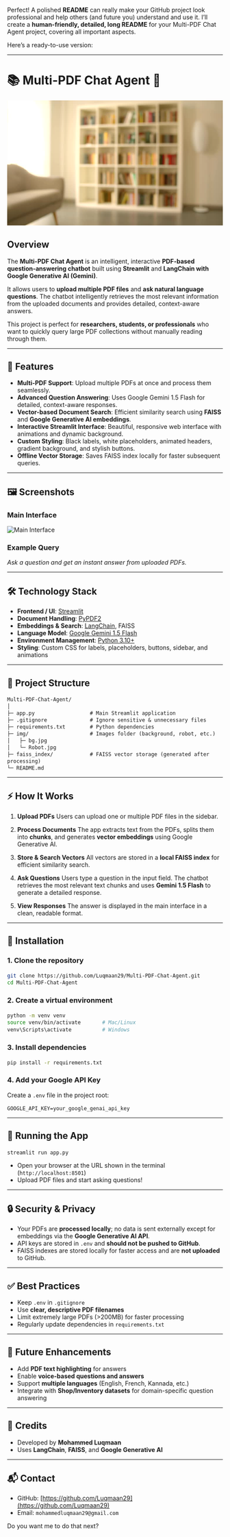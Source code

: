 Perfect! A polished **README** can really make your GitHub project look professional and help others (and future you) understand and use it. I’ll create a **human-friendly, detailed, long README** for your Multi-PDF Chat Agent project, covering all important aspects.

Here’s a ready-to-use version:

---

# 📚 Multi-PDF Chat Agent 🤖

![Project Banner](img/bg.jpg)

## Overview

The **Multi-PDF Chat Agent** is an intelligent, interactive **PDF-based question-answering chatbot** built using **Streamlit** and **LangChain with Google Generative AI (Gemini)**.

It allows users to **upload multiple PDF files** and **ask natural language questions**. The chatbot intelligently retrieves the most relevant information from the uploaded documents and provides detailed, context-aware answers.

This project is perfect for **researchers, students, or professionals** who want to quickly query large PDF collections without manually reading through them.

---

## 🌟 Features

* **Multi-PDF Support**: Upload multiple PDFs at once and process them seamlessly.
* **Advanced Question Answering**: Uses Google Gemini 1.5 Flash for detailed, context-aware responses.
* **Vector-based Document Search**: Efficient similarity search using **FAISS** and **Google Generative AI embeddings**.
* **Interactive Streamlit Interface**: Beautiful, responsive web interface with animations and dynamic background.
* **Custom Styling**: Black labels, white placeholders, animated headers, gradient background, and stylish buttons.
* **Offline Vector Storage**: Saves FAISS index locally for faster subsequent queries.

---

## 🖼 Screenshots

### Main Interface

![Main Interface](img/Robot.jpg)

### Example Query

*Ask a question and get an instant answer from uploaded PDFs.*

---

## 🛠 Technology Stack

* **Frontend / UI**: [Streamlit](https://streamlit.io/)
* **Document Handling**: [PyPDF2](https://pypi.org/project/PyPDF2/)
* **Embeddings & Search**: [LangChain](https://www.langchain.com/), FAISS
* **Language Model**: [Google Gemini 1.5 Flash](https://developers.generativeai.google/)
* **Environment Management**: [Python 3.10+](https://www.python.org/)
* **Styling**: Custom CSS for labels, placeholders, buttons, sidebar, and animations

---

## 📁 Project Structure

```
Multi-PDF-Chat-Agent/
│
├─ app.py                  # Main Streamlit application
├─ .gitignore              # Ignore sensitive & unnecessary files
├─ requirements.txt        # Python dependencies
├─ img/                    # Images folder (background, robot, etc.)
│   ├─ bg.jpg
│   └─ Robot.jpg
├─ faiss_index/            # FAISS vector storage (generated after processing)
└─ README.md
```

---

## ⚡ How It Works

1. **Upload PDFs**
   Users can upload one or multiple PDF files in the sidebar.

2. **Process Documents**
   The app extracts text from the PDFs, splits them into **chunks**, and generates **vector embeddings** using Google Generative AI.

3. **Store & Search Vectors**
   All vectors are stored in a **local FAISS index** for efficient similarity search.

4. **Ask Questions**
   Users type a question in the input field. The chatbot retrieves the most relevant text chunks and uses **Gemini 1.5 Flash** to generate a detailed response.

5. **View Responses**
   The answer is displayed in the main interface in a clean, readable format.

---

## 🚀 Installation

### 1. Clone the repository

```bash
git clone https://github.com/Luqmaan29/Multi-PDF-Chat-Agent.git
cd Multi-PDF-Chat-Agent
```

### 2. Create a virtual environment

```bash
python -m venv venv
source venv/bin/activate       # Mac/Linux
venv\Scripts\activate          # Windows
```

### 3. Install dependencies

```bash
pip install -r requirements.txt
```

### 4. Add your Google API Key

Create a `.env` file in the project root:

```
GOOGLE_API_KEY=your_google_genai_api_key
```

---

## 🏃 Running the App

```bash
streamlit run app.py
```

* Open your browser at the URL shown in the terminal (`http://localhost:8501`)
* Upload PDF files and start asking questions!

---

## 🔒 Security & Privacy

* Your PDFs are **processed locally**; no data is sent externally except for embeddings via the **Google Generative AI API**.
* API keys are stored in `.env` and **should not be pushed to GitHub**.
* FAISS indexes are stored locally for faster access and are **not uploaded** to GitHub.

---

## ✅ Best Practices

* Keep `.env` in `.gitignore`
* Use **clear, descriptive PDF filenames**
* Limit extremely large PDFs (>200MB) for faster processing
* Regularly update dependencies in `requirements.txt`

---

## 📜 Future Enhancements

* Add **PDF text highlighting** for answers
* Enable **voice-based questions and answers**
* Support **multiple languages** (English, French, Kannada, etc.)
* Integrate with **Shop/Inventory datasets** for domain-specific question answering

---

## 🙌 Credits

* Developed by **Mohammed Luqmaan**
* Uses **LangChain**, **FAISS**, and **Google Generative AI**

---

## 📬 Contact

* GitHub: [https://github.com/Luqmaan29](https://github.com/Luqmaan29)
* Email: `mohammedluqmaan29@gmail.com`


Do you want me to do that next?
